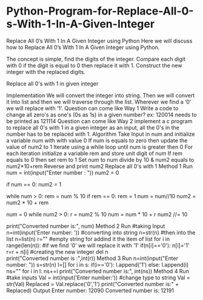 # Python-Program-for-Replace-All-0-s-With-1-In-A-Given-Integer

Replace All 0’s With 1 In A Given Integer using Python
Here we will discuss how to Replace All 0’s With 1 In A Given Integer using Python.

The concept is simple, find the digits of the integer. Compare each digit with 0 if the digit is equal to 0 then replace it with 1. Construct the new integer with the replaced digits.

Replace all 0's with 1 in given integer

Implementation
We will convert the integer into string.
Then we will convert it into list and then we will traverse through the list.
Wherever we find a ‘0’ we will replace with ‘1’.
Question can come like Way 1
Write a code to change all zero's as one's (0s as 1s) in a given number? ex: 120014 needs to be printed as 121114
Question can come like Way 2
implement a c program to replace all 0's with 1 in a given integer as an input, all the 0's in the number has to be replaced with 1.
Algorithm
Take Input in num and initialize a variable num with with value 0
If num is equals to zero then update the value of num2 to 1
Iterate using a while loop until num is greater then 0
For each iteration initialize a variable rem and store unit digit of num
If rem equals to 0 then set rem to 1
Set num to num divide by 10 & num2 equals to num2*10+rem
Reverse and print num2
Replace all 0's with 1
Method 1
Run
num = int(input("Enter number : "))
num2 = 0

if num == 0:
    num2 = 1

while num > 0:
    rem = num % 10
    if rem == 0:
        rem = 1
    num = num//10
    num2 = num2 * 10 + rem

num = 0
while num2 > 0:
    r = num2 % 10
    num = num * 10 + r
    num2 //= 10

print("Converted number is:", num)
Method 2
Run
#taking Input
n=int(input('Enter number: '))
#converting into string
n=str(n) 
#then into the list
n=list(n)
r="" #empty string for addind it the item of list
for i in range(len(n)):
    #if we find '0' we will replace it with '1'
    if(n[i]=='0'):
        n[i]='1'
    r=r + n[i]  #creating the new integer 
del n    
print("Converted number is :",int(r))
Method 3
Run
n=int(input("Enter number: "))
s=str(n)
l=[]
for i in s:
    if(i=='0'):
        l.append('1')
    else:
        l.append(i)
ns=""
for i in l:
    ns+=i
print("Converted number is:", int(ns))
Method 4
Run
#take inputs
Val = int(input('Enter number:'))
#change type to string
Val = str(Val)
Replaced = Val.replace('0','1')
print("Converted number is:" + Replaced)
Output
Enter number: 12090
Converted number is: 12191
